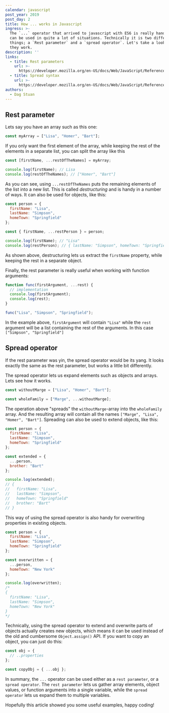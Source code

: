 ```yaml
---
calendar: javascript
post_year: 2019
post_day: 2
title: How ... works in Javascript
ingress: >-
  The `...` operator that arrived to javascript with ES6 is really handy, and
  can be used in quite a lot of situations. Technically it is two different
  things; a `Rest parameter` and a `spread operator`. Let's take a look at how
  they work.
description: ''
links:
  - title: Rest parameters
    url: >-
      https://developer.mozilla.org/en-US/docs/Web/JavaScript/Reference/Functions/rest_parameters
  - title: Spread syntax
    url: >-
      https://developer.mozilla.org/en-US/docs/Web/JavaScript/Reference/Operators/Spread_syntax
authors:
  - Dag Stuan
---
```

## Rest parameter

Lets say you have an array such as this one:

```js
const myArray = ["Lisa", "Homer", "Bart"];
```

If you only want the first element of the array, while keeping the rest of the elements in a separate list, you can split the array like this

```js
const [firstName, ...restOfTheNames] = myArray;

console.log(firstName); // Lisa
console.log(restOfTheNames); // ["Homer", "Bart"]
```

As you can see, using `...restOfTheNames` puts the remaining elements of the list into a new list. This is called _destructuring_ and is handy in a number of ways. It can also be used for objects, like this:

```js
const person = {
  firstName: "Lisa",
  lastName: "Simpson",
  homeTown: "Springfield"
};

const { firstName, ...restPerson } = person;

console.log(firstName); // "Lisa"
console.log(restPerson); // { lastName: "Simpson", homeTown: "Springfield" }
```

As shown above, destructuring lets us extract the `firstName` property, while keeping the rest in a separate object.

Finally, the rest parameter is really useful when working with function arguments:

```js
function func(firstArgument, ...rest) {
  // implementation
  console.log(firstArgument);
  console.log(rest);
}

func("Lisa", "Simpson", "Springfield");
```

In the example above, `firstArgument` will contain `"Lisa"` while the `rest` argument will be a list containing the rest of the arguments. In this case `["Simpson", "Springfield"]`

## Spread operator

If the rest parameter was yin, the spread operator would be its yang. It looks exactly the same as the rest parameter, but works a little bit differently.

The spread operator lets us expand elements such as objects and arrays. Lets see how it works.

```js
const withoutMarge = ["Lisa", "Homer", "Bart"];

const wholeFamily = ["Marge", ...withoutMarge];
```

The operation above "spreads" the `withoutMarge`-array into the `wholeFamily` array. And the resulting array will contain all the names `["Marge", "Lisa", "Homer", "Bart"]`. Spreading can also be used to extend objects, like this:

```js
const person = {
  firstName: "Lisa",
  lastName: "Simpson",
  homeTown: "Springfield"
};

const extended = {
  ...person,
  brother: "Bart"
};

console.log(extended);
// {
//   firstName: "Lisa",
//   lastName: "Simpson",
//   homeTown: "Springfield"
//   brother: "Bart"
// }
```

This way of using the spread operator is also handy for overwriting properties in existing objects.

```js
const person = {
  firstName: "Lisa",
  lastName: "Simpson",
  homeTown: "Springfield"
};

const overwritten = {
  ...person,
  homeTown: "New York"
};

console.log(overwritten);
/*
{
  firstName: "Lisa",
  lastName: "Simpson",
  homeTown: "New York"
}
*/
```

Technically, using the spread operator to extend and overwrite parts of objects actually creates new objects, which means it can be used instead of the old and cumbersome `Object.assign()` API. If you want to copy an object, you can just do this:

```js
const obj = {
  // ..properties
};

const copyObj = { ...obj };
```

In summary, the `...` operator can be used either as a `rest parameter`, or a `spread operator`. The `rest parameter` lets us gather array elements, object values, or function arguments into a single variable, while the `spread operator` lets us expand them to multiple variables.

Hopefully this article showed you some useful examples, happy coding!
